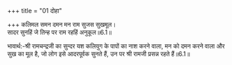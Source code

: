 +++
title = "01 दोहा"

+++
कलिमल समन दमन मन राम सुजस सुखमूल।  
सादर सुनहिं जे तिन्ह पर राम रहहिं अनुकूल॥6.1॥  

भावार्थ:-श्री रामचन्द्रजी का सुन्दर यश कलियुग के पापों का नाश करने वाला, मन को दमन करने वाला और सुख का मूल है, जो लोग इसे आदरपूर्वक सुनते हैं, उन पर श्री रामजी प्रसन्न रहते हैं॥6.1॥  
